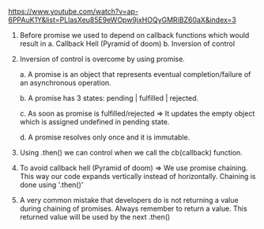 https://www.youtube.com/watch?v=ap-6PPAuK1Y&list=PLlasXeu85E9eWOpw9jxHOQyGMRiBZ60aX&index=3

1. Before promise we used to depend on callback functions which would result in
   a. Callback Hell (Pyramid of doom)
   b. Inversion of control
2. Inversion of control is overcome by using promise.
   
   a. A promise is an object that represents eventual completion/failure of an asynchronous operation.
   
   b. A promise has 3 states: pending | fulfilled | rejected.
   
   c. As soon as promise is fulfilled/rejected => It updates the empty object which is assigned undefined in pending state.
   
   d. A promise resolves only once and it is immutable. 

3. Using .then() we can control when we call the cb(callback) function.
4. To avoid callback hell (Pyramid of doom) => We use promise chaining. This way our code expands vertically instead of horizontally. Chaining is done using '.then()'
5. A very common mistake that developers do is not returning a value during chaining of promises. Always remember to return a value. This returned value will be used by the next .then()
